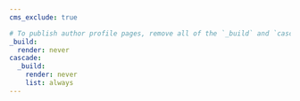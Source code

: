 ```yaml
---
cms_exclude: true

# To publish author profile pages, remove all of the `_build` and `cascade` settings below.
_build:
  render: never
cascade:
  _build:
    render: never
    list: always
---
```


